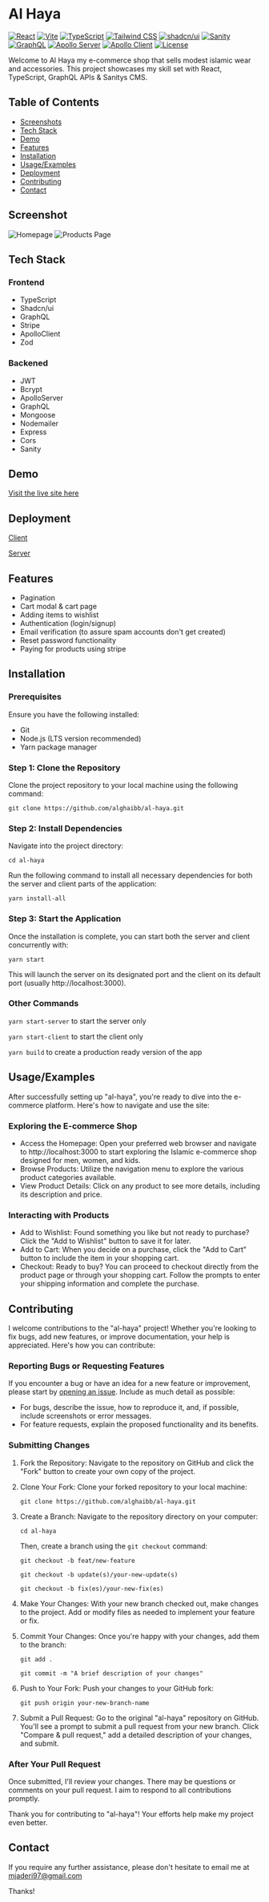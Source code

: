 # Al Haya

[![React](https://img.shields.io/badge/React-18.2.0-blue?style=for-the-badge&logo=react)](https://reactjs.org/)
[![Vite](https://img.shields.io/badge/Vite-4.3.9-brightgreen?style=for-the-badge&logo=vite)](https://vitejs.dev/)
[![TypeScript](https://img.shields.io/badge/TypeScript-5.0.2-blue?style=for-the-badge&logo=typescript)](https://www.typescriptlang.org/)
[![Tailwind CSS](https://img.shields.io/badge/Tailwind_CSS-3.3.2-38b2ac?style=for-the-badge&logo=tailwind-css)](https://tailwindcss.com/)
[![shadcn/ui](https://img.shields.io/badge/shadcn/ui-N/A-ff69b4?style=for-the-badge)](https://github.com/shadcn/ui)
[![Sanity](https://img.shields.io/badge/Sanity-6.11.3-orange?style=for-the-badge&logo=sanity)](https://www.sanity.io/)
[![GraphQL](https://img.shields.io/badge/GraphQL-16.8.1-E10098?style=for-the-badge&logo=graphql)](https://graphql.org/)
[![Apollo Server](https://img.shields.io/badge/Apollo_Server-3.13.0-311C87?style=for-the-badge&logo=apollo-graphql)](https://www.apollographql.com/docs/apollo-server/)
[![Apollo Client](https://img.shields.io/badge/Apollo_Client-3.8.10-311C87?style=for-the-badge&logo=apollo-graphql)](https://www.apollographql.com/docs/react/)
[![License](https://img.shields.io/badge/license-MIT-blue.svg?style=for-the-badge)](LICENSE)

Welcome to Al Haya my e-commerce shop that sells modest islamic wear and accessories. This project showcases my skill set with React, TypeScript, GraphQL APIs & Sanitys CMS.


## Table of Contents

- [Screenshots](#screenshots)
- [Tech Stack](#tech-stack)
- [Demo](#demo)
- [Features](#features)
- [Installation](#installation)
- [Usage/Examples](#usage/examples)
- [Deployment](#deployment)
- [Contributing](#contributing)
- [Contact](#contact)
## Screenshot
![Homepage](https://snipboard.io/XGUplR.jpg)
![Products Page](https://snipboard.io/ehcYAd.jpg)


## Tech Stack
### Frontend
- TypeScript
- Shadcn/ui 
- GraphQL  
- Stripe
- ApolloClient
- Zod
### Backened
- JWT
- Bcrypt
- ApolloServer
- GraphQL
- Mongoose
- Nodemailer
- Express
- Cors
- Sanity
## Demo

[Visit the live site here](https://al-haya-73td.vercel.app/)
## Deployment

[Client](https://al-haya-73td.vercel.app/)

[Server](https://al-haya-server.onrender.com/)


## Features 
- Pagination
- Cart modal & cart page
- Adding items to wishlist
- Authentication (login/signup)
- Email verification (to assure spam accounts don't get created)
- Reset password functionality 
- Paying for products using stripe



## Installation

### Prerequisites

Ensure you have the following installed:

-   Git
-   Node.js (LTS version recommended)
-   Yarn package manager

### Step 1: Clone the Repository

Clone the project repository to your local machine using the following command:

`git clone https://github.com/alghaibb/al-haya.git`

### Step 2: Install Dependencies

Navigate into the project directory:

`cd al-haya`

Run the following command to install all necessary dependencies for both the server and client parts of the application:

`yarn install-all`

### Step 3: Start the Application

Once the installation is complete, you can start both the server and client concurrently with:

`yarn start`

This will launch the server on its designated port and the client on its default port (usually http://localhost:3000).

### Other Commands
`yarn start-server` to start the server only

`yarn start-client` to start the client only

`yarn build` to create a production ready version of the app


## Usage/Examples

After successfully setting up "al-haya", you're ready to dive into the e-commerce platform. Here's how to navigate and use the site:

### Exploring the E-commerce Shop

-   Access the Homepage: Open your preferred web browser and navigate to http://localhost:3000 to start exploring the Islamic e-commerce shop designed for men, women, and kids.
-   Browse Products: Utilize the navigation menu to explore the various product categories available.
-   View Product Details: Click on any product to see more details, including its description and price.

### Interacting with Products

-   Add to Wishlist: Found something you like but not ready to purchase? Click the "Add to Wishlist" button to save it for later.
-   Add to Cart: When you decide on a purchase, click the "Add to Cart" button to include the item in your shopping cart.
-   Checkout: Ready to buy? You can proceed to checkout directly from the product page or through your shopping cart. Follow the prompts to enter your shipping information and complete the purchase.


## Contributing

I welcome contributions to the "al-haya" project! Whether you're looking to fix bugs, add new features, or improve documentation, your help is appreciated. Here's how you can contribute:

### Reporting Bugs or Requesting Features

If you encounter a bug or have an idea for a new feature or improvement, please start by [opening an issue](https://github.com/alghaibb/al-haya/issues). Include as much detail as possible:

-   For bugs, describe the issue, how to reproduce it, and, if possible, include screenshots or error messages.
-   For feature requests, explain the proposed functionality and its benefits.

### Submitting Changes

1.  Fork the Repository: Navigate to the repository on GitHub and click the "Fork" button to create your own copy of the project.
2.  Clone Your Fork: Clone your forked repository to your local machine:

    `git clone https://github.com/alghaibb/al-haya.git`

3.  Create a Branch: Navigate to the repository directory on your computer:

    `cd al-haya`

    Then, create a branch using the `git checkout` command:

    `git checkout -b feat/new-feature`
    
    `git checkout -b update(s)/your-new-update(s)`
    
    `git checkout -b fix(es)/your-new-fix(es)`

4.  Make Your Changes: With your new branch checked out, make changes to the project. Add or modify files as needed to implement your feature or fix.
5.  Commit Your Changes: Once you're happy with your changes, add them to the branch:


    `git add .`
    
    `git commit -m "A brief description of your changes"`

6.  Push to Your Fork: Push your changes to your GitHub fork:


    `git push origin your-new-branch-name`

7.  Submit a Pull Request: Go to the original "al-haya" repository on GitHub. You'll see a prompt to submit a pull request from your new branch. Click "Compare & pull request," add a detailed description of your changes, and submit.

### After Your Pull Request

Once submitted, I'll review your changes. There may be questions or comments on your pull request. I aim to respond to all contributions promptly.

Thank you for contributing to "al-haya"! Your efforts help make my project even better.


## Contact

If you require any further assistance, please don't hesitate to email me at mjaderi97@gmail.com

Thanks!